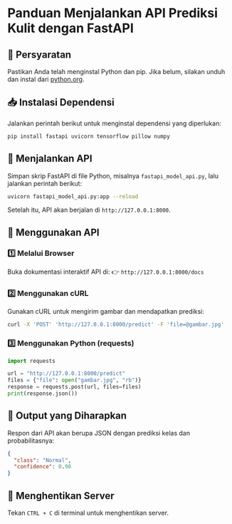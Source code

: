 # Panduan Menjalankan API Prediksi Kulit dengan FastAPI

## 📌 Persyaratan
Pastikan Anda telah menginstal Python dan pip. Jika belum, silakan unduh dan instal dari [python.org](https://www.python.org/).

## 📥 Instalasi Dependensi
Jalankan perintah berikut untuk menginstal dependensi yang diperlukan:
```sh
pip install fastapi uvicorn tensorflow pillow numpy
```

## 🚀 Menjalankan API
Simpan skrip FastAPI di file Python, misalnya `fastapi_model_api.py`, lalu jalankan perintah berikut:
```sh
uvicorn fastapi_model_api.py:app --reload
```
Setelah itu, API akan berjalan di `http://127.0.0.1:8000`.

## 📄 Menggunakan API
### 1️⃣ Melalui Browser
Buka dokumentasi interaktif API di:
👉 `http://127.0.0.1:8000/docs`

### 2️⃣ Menggunakan cURL
Gunakan cURL untuk mengirim gambar dan mendapatkan prediksi:
```sh
curl -X 'POST' 'http://127.0.0.1:8000/predict' -F 'file=@gambar.jpg'
```

### 3️⃣ Menggunakan Python (requests)
```python
import requests

url = "http://127.0.0.1:8000/predict"
files = {"file": open("gambar.jpg", "rb")}
response = requests.post(url, files=files)
print(response.json())
```

## 🎯 Output yang Diharapkan
Respon dari API akan berupa JSON dengan prediksi kelas dan probabilitasnya:
```json
{
  "class": "Normal",
  "confidence": 0.98
}
```

## 🛑 Menghentikan Server
Tekan `CTRL + C` di terminal untuk menghentikan server.
